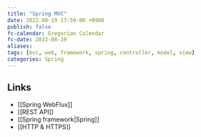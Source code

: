 ```yaml
---
title: "Spring MVC"
date: 2022-08-19 17:59:00 +0900
publish: false
fc-calendar: Gregorian Calendar
fc-date: 2022-08-19
aliases: 
tags: [mvc, web, framework, spring, controller, model, view]
categories: Spring
---
```


## Links

- [[Spring WebFlux]]
- [[REST API]]
- [[Spring framework|Spring]]
- [[HTTP & HTTPS]]
